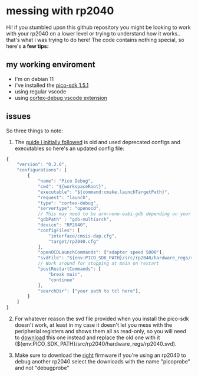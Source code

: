 # messing with rp2040
Hi! if you stumbled upon this github repository you might be looking to work with your rp2040 on a lower level or trying to understand how it works.. that's what i was trying to do here!
The code contains nothing special, so here's **a few tips:**
## my working enviroment
* I'm on debian 11
* i've installed the [pico-sdk 1.5.1](https://github.com/raspberrypi/pico-sdk)
* using regular vscode
* using [cortex-debug vscode extension](https://github.com/Marus/cortex-debug)
## issues
So three things to note:
1. The [guide i initially followed](https://www.digikey.be/en/maker/projects/raspberry-pi-pico-and-rp2040-cc-part-2-debugging-with-vs-code/470abc7efb07432b82c95f6f67f184c0) is old and used deprecated configs and executables so here's an updated config file:
```js
{
    "version": "0.2.0",
    "configurations": [
        {
            "name": "Pico Debug",
            "cwd": "${workspaceRoot}",
            "executable": "${command:cmake.launchTargetPath}",
            "request": "launch",
            "type": "cortex-debug",
            "servertype": "openocd",
            // This may need to be arm-none-eabi-gdb depending on your system
            "gdbPath" : "gdb-multiarch",
            "device": "RP2040",
            "configFiles": [
                "interface/cmsis-dap.cfg",
                "target/rp2040.cfg"
            ],
            "openOCDLaunchCommands": ["adapter speed 5000"],
            "svdFile": "${env:PICO_SDK_PATH}/src/rp2040/hardware_regs/rp2040.svd",
            // Work around for stopping at main on restart
            "postRestartCommands": [
                "break main",
                "continue"
            ],
            "searchDir": ["your path to tcl here"],
        }
    ]
}
```

2. For whatever reason the svd file provided when you install the pico-sdk doesn't work, at least in my case it doesn't let you mess with the peripherial registers and shows them all as read-only, so you will need to [download](https://github.com/raspberrypi/pico-sdk/blob/master/src/rp2040/hardware_regs/rp2040.svd) this one instead and replace the old one with it (${env:PICO_SDK_PATH}/src/rp2040/hardware_regs/rp2040.svd).

3. Make sure to download the [right](https://github.com/raspberrypi/picoprobe/releases/tag/picoprobe-cmsis-v1.0.3) firmware if you're using an rp2040 to debug another rp2040 select the downloads with the name "picoprobe" and not "debugprobe"

